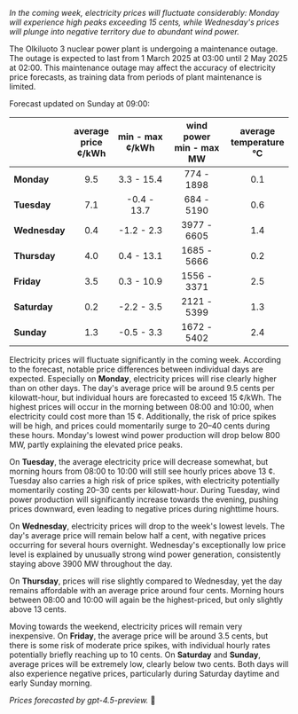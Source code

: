 *In the coming week, electricity prices will fluctuate considerably: Monday will experience high peaks exceeding 15 cents, while Wednesday's prices will plunge into negative territory due to abundant wind power.*

The Olkiluoto 3 nuclear power plant is undergoing a maintenance outage. The outage is expected to last from 1 March 2025 at 03:00 until 2 May 2025 at 02:00. This maintenance outage may affect the accuracy of electricity price forecasts, as training data from periods of plant maintenance is limited.

Forecast updated on Sunday at 09:00:

|              | average<br>price<br>¢/kWh | min - max<br>¢/kWh | wind power<br>min - max<br>MW | average<br>temperature<br>°C |
|:-------------|:----------------:|:----------------:|:-------------:|:-------------:|
| **Monday**    |        9.5       |     3.3 - 15.4    |     774 - 1898    |       0.1       |
| **Tuesday**      |        7.1       |    -0.4 - 13.7    |     684 - 5190    |       0.6       |
| **Wednesday**  |        0.4       |    -1.2 - 2.3     |    3977 - 6605    |       1.4       |
| **Thursday**      |        4.0       |     0.4 - 13.1    |    1685 - 5666    |       0.2       |
| **Friday**    |        3.5       |     0.3 - 10.9    |    1556 - 3371    |       2.5       |
| **Saturday**     |        0.2       |    -2.2 - 3.5     |    2121 - 5399    |       1.3       |
| **Sunday**    |        1.3       |    -0.5 - 3.3     |    1672 - 5402    |       2.4       |

Electricity prices will fluctuate significantly in the coming week. According to the forecast, notable price differences between individual days are expected. Especially on **Monday**, electricity prices will rise clearly higher than on other days. The day's average price will be around 9.5 cents per kilowatt-hour, but individual hours are forecasted to exceed 15 ¢/kWh. The highest prices will occur in the morning between 08:00 and 10:00, when electricity could cost more than 15 ¢. Additionally, the risk of price spikes will be high, and prices could momentarily surge to 20–40 cents during these hours. Monday's lowest wind power production will drop below 800 MW, partly explaining the elevated price peaks.

On **Tuesday**, the average electricity price will decrease somewhat, but morning hours from 08:00 to 10:00 will still see hourly prices above 13 ¢. Tuesday also carries a high risk of price spikes, with electricity potentially momentarily costing 20–30 cents per kilowatt-hour. During Tuesday, wind power production will significantly increase towards the evening, pushing prices downward, even leading to negative prices during nighttime hours.

On **Wednesday**, electricity prices will drop to the week's lowest levels. The day's average price will remain below half a cent, with negative prices occurring for several hours overnight. Wednesday's exceptionally low price level is explained by unusually strong wind power generation, consistently staying above 3900 MW throughout the day.

On **Thursday**, prices will rise slightly compared to Wednesday, yet the day remains affordable with an average price around four cents. Morning hours between 08:00 and 10:00 will again be the highest-priced, but only slightly above 13 cents.

Moving towards the weekend, electricity prices will remain very inexpensive. On **Friday**, the average price will be around 3.5 cents, but there is some risk of moderate price spikes, with individual hourly rates potentially briefly reaching up to 10 cents. On **Saturday** and **Sunday**, average prices will be extremely low, clearly below two cents. Both days will also experience negative prices, particularly during Saturday daytime and early Sunday morning.

*Prices forecasted by gpt-4.5-preview.* 🍃
